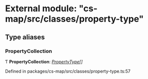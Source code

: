 # External module: "cs-map/src/classes/property-type"

## Type aliases

###  PropertyCollection

Ƭ **PropertyCollection**: *[PropertyType](../classes/_cs_map_src_classes_property_type_.propertytype.md)[]*

Defined in packages/cs-map/src/classes/property-type.ts:57
